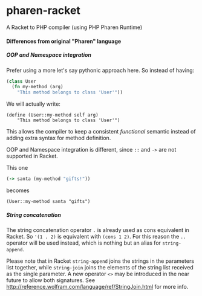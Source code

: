 # pharen-racket
A Racket to PHP compiler (using PHP Pharen Runtime)

#### Differences from original "Pharen" language

##### OOP and Namespace integration

Prefer using a more let's say pythonic approach here. So instead of having:

```clojure
(class User
  (fn my-method (arg)
    "This method belongs to class 'User'"))
```

We will actually write:

```racket
(define (User::my-method self arg) 
    "This method belongs to class 'User'")
```

This allows the compiler to keep a consistent *functional* semantic instead of adding extra syntax for method definition.

OOP and Namespace integration is different, since `::` and `->` are not supported in Racket.

This one

```clojure
(-> santa (my-method "gifts!"))
```

becomes

```racket
(User::my-method santa "gifts")
```


##### String concatenation

The string concatenation operator `.` is already used as cons equivalent in Racket. So `'(1 . 2)` is equivalent with `(cons 1 2)`.
For this reason the `..` operator will be used instead, which is nothing but an alias for `string-append`.

Please note that in Racket `string-append` joins the strings in the parameters list together, while `string-join` joins the elements of the string list received as the single parameter. A new operator `<>` may be introduced in the near future to allow both signatures. See http://reference.wolfram.com/language/ref/StringJoin.html for more info.
